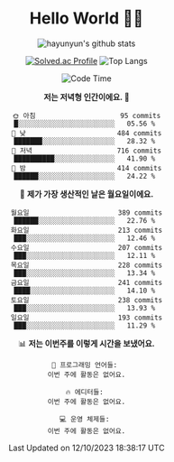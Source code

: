 <div align="center">

# Hello World 🙋‍♀️

![hayunyun's github stats](https://github-readme-stats.vercel.app/api?username=hayunyun&show_icons=true) 

 
[![Solved.ac Profile](http://mazassumnida.wtf/api/generate_badge?boj=hayunyun)](https://solved.ac/hayunyun)
 ![Top Langs](https://github-readme-stats.vercel.app/api/top-langs/?username=hayunyun&layout=compact)

<!--START_SECTION:waka-->
![Code Time](http://img.shields.io/badge/Code%20Time-574%20hrs%2046%20mins-blue)

**저는 저녁형 인간이에요. 🦉** 

```text
🌞 아침                     95 commits          █░░░░░░░░░░░░░░░░░░░░░░░░   05.56 % 
🌆 낮　                     484 commits         ███████░░░░░░░░░░░░░░░░░░   28.32 % 
🌃 저녁                     716 commits         ██████████░░░░░░░░░░░░░░░   41.90 % 
🌙 밤　                     414 commits         ██████░░░░░░░░░░░░░░░░░░░   24.22 % 
```
📅 **제가 가장 생산적인 날은 월요일이에요.** 

```text
월요일                      389 commits         ██████░░░░░░░░░░░░░░░░░░░   22.76 % 
화요일                      213 commits         ███░░░░░░░░░░░░░░░░░░░░░░   12.46 % 
수요일                      207 commits         ███░░░░░░░░░░░░░░░░░░░░░░   12.11 % 
목요일                      228 commits         ███░░░░░░░░░░░░░░░░░░░░░░   13.34 % 
금요일                      241 commits         ████░░░░░░░░░░░░░░░░░░░░░   14.10 % 
토요일                      238 commits         ███░░░░░░░░░░░░░░░░░░░░░░   13.93 % 
일요일                      193 commits         ███░░░░░░░░░░░░░░░░░░░░░░   11.29 % 
```


📊 **저는 이번주를 이렇게 시간을 보냈어요.** 

```text
💬 프로그래밍 언어들: 
이번 주에 활동은 없어요.

🔥 에디터들: 
이번 주에 활동은 없어요.

💻 운영 체제들: 
이번 주에 활동은 없어요.
```


 Last Updated on 12/10/2023 18:38:17 UTC
<!--END_SECTION:waka-->

<!--
**hayunyun/hayunyun** is a ✨ _special_ ✨ repository because its `README.md` (this file) appears on your GitHub profile.

Here are some ideas to get you started:

- 🔭 I’m currently working on ...
- 🌱 I’m currently learning ...
- 👯 I’m looking to collaborate on ...
- 🤔 I’m looking for help with ...
- 💬 Ask me about ...
- 📫 How to reach me: ...
- 😄 Pronouns: ...
- ⚡ Fun fact: ...
-->




